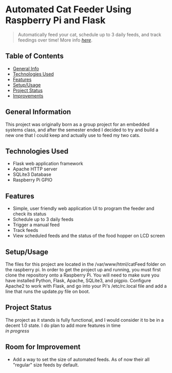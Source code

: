 # Automated Cat Feeder Using Raspberry Pi and Flask
> Automatically feed your cat, schedule up to 3 daily feeds, and track feedings over time!
> More info [_here_](https://www.sammichelsen.tech/cat_feeder/catfeederplus.html).

## Table of Contents
* [General Info](#general-information)
* [Technologies Used](#technologies-used)
* [Features](#features)
* [Setup/Usage](#setup)
* [Project Status](#project-status)
* [Improvements](#room-for-improvement)


## General Information
This project was originally born as a group project for an embedded systems class, and after the semester ended I decided to try and build a new one that I could keep and actually use to feed my two cats. 


## Technologies Used
- Flask web application framework
- Apache HTTP server
- SQLite3 Database
- Raspberry Pi GPIO


## Features
- Simple, user friendly web application UI to program the feeder and check its status
- Schedule up to 3 daily feeds
- Trigger a manual feed
- Track feeds 
- View scheduled feeds and the status of the food hopper on LCD screen


## Setup/Usage
The files for this project are located in the /var/www/html/catFeed folder on the raspberry pi.
In order to get the project up and running, you must first clone the repository onto a Raspberry Pi. You will need to make sure 
you have installed Python, Flask, Apache, SQLite3, and pigpio. Configure Apache2 to work with Flask, and go into your Pi's /etc/rc.local file
and add a line that runs the update.py file on boot.


## Project Status
The project as it stands is fully functional, and I would consider it to be in a decent 1.0 state. I do plan to add more features in time
<br />_in progress_



## Room for Improvement
- Add a way to set the size of automated feeds. As of now their all "regular" size feeds by default.